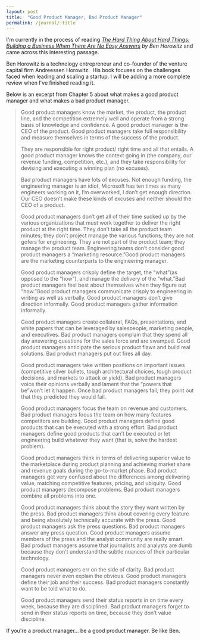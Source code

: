 ```yaml
---
layout: post
title:  "Good Product Manager; Bad Product Manager"
permalink: /journal/:title
---
```


I'm currently in the process of reading <em><a href="http://amzn.to/28QwPL8" target="_blank" title="Get it on Amazon">The Hard Thing About Hard Things: Building a Business When There Are No Easy Answers</a> by Ben Horowitz</em> and came across this interesting passage.

Ben Horowitz is a technology entrepreneur and co-founder of the venture capital firm Andreessen Horowitz.  His book focuses on the challenges faced when leading and scaling a startup. I will be adding a more complete review when I've finished reading it.

Below is an excerpt from Chapter 5 about what makes a good product manager and what makes a bad product manager.

<blockquote>
  <p>
    Good product managers know the market, the product, the product line, and the competition extremely well and operate from a strong basis of knowledge and confidence. A good product manager is the CEO of the product. Good product managers take full responsibility and measure themselves in terms of the success of the product.
  </p>
  <p>
    They are responsible for right product/ right time and all that entails. A good product manager knows the context going in (the company, our revenue funding, competition, etc.), and they take responsibility for devising and executing a winning plan (no excuses).
  </p>
  <p>
    Bad product managers have lots of excuses. Not enough funding, the engineering manager is an idiot, Microsoft has ten times as many engineers working on it, I’m overworked, I don’t get enough direction. Our CEO doesn’t make these kinds of excuses and neither should the CEO of a product.
  </p>
  <p>
    Good product managers don’t get all of their time sucked up by the various organizations that must work together to deliver the right product at the right time. They don’t take all the product team minutes; they don’t project manage the various functions; they are not gofers for engineering. They are not part of the product team; they manage the product team. Engineering teams don’t consider good product managers a “marketing resource.”Good product managers are the marketing counterparts to the engineering manager.
  </p>
  <p>
    Good product managers crisply define the target, the “what”(as opposed to the “how”), and manage the delivery of the “what.”Bad product managers feel best about themselves when they figure out “how.”Good product managers communicate crisply to engineering in writing as well as verbally. Good product managers don’t give direction informally. Good product managers gather information informally.
  </p>
  <p>
    Good product managers create collateral, FAQs, presentations, and white papers that can be leveraged by salespeople, marketing people, and executives. Bad product managers complain that they spend all day answering questions for the sales force and are swamped. Good product managers anticipate the serious product flaws and build real solutions. Bad product managers put out fires all day.
  </p>
  <p>
    Good product managers take written positions on important issues (competitive silver bullets, tough architectural choices, tough product decisions, and markets to attack or yield). Bad product managers voice their opinions verbally and lament that the “powers that be”won’t let it happen. Once bad product managers fail, they point out that they predicted they would fail.
  </p>
  <p>
    Good product managers focus the team on revenue and customers. Bad product managers focus the team on how many features competitors are building. Good product managers define good products that can be executed with a strong effort. Bad product managers define good products that can’t be executed or let engineering build whatever they want (that is, solve the hardest problem).
  </p>
  <p>
    Good product managers think in terms of delivering superior value to the marketplace during product planning and achieving market share and revenue goals during the go-to-market phase. Bad product managers get very confused about the differences among delivering value, matching competitive features, pricing, and ubiquity. Good product managers decompose problems. Bad product managers combine all problems into one.
  </p>
  <p>
    Good product managers think about the story they want written by the press. Bad product managers think about covering every feature and being absolutely technically accurate with the press. Good product managers ask the press questions. Bad product managers answer any press question. Good product managers assume members of the press and the analyst community are really smart. Bad product managers assume that journalists and analysts are dumb because they don’t understand the subtle nuances of their particular technology.
  </p>
  <p>
    Good product managers err on the side of clarity. Bad product managers never even explain the obvious. Good product managers define their job and their success. Bad product managers constantly want to be told what to do.
  </p>
  <p>
    Good product managers send their status reports in on time every week, because they are disciplined. Bad product managers forget to send in their status reports on time, because they don’t value discipline.
  </p>
</blockquote>

If you're a product manager... be a good product manager. Be like Ben.
